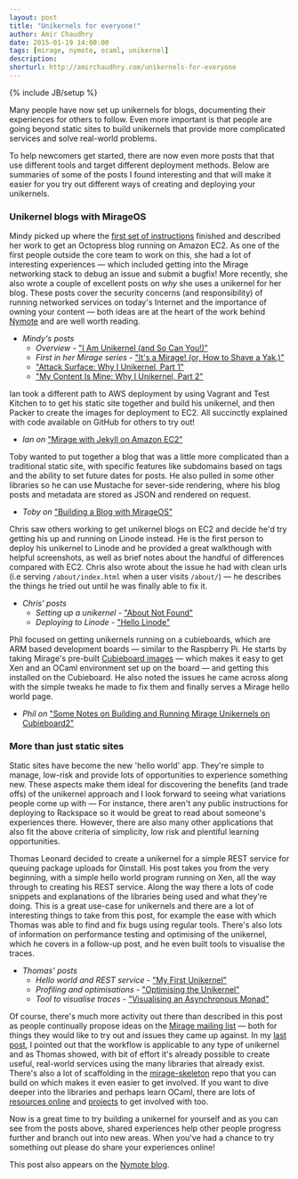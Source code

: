 ```yaml
---
layout: post
title: "Unikernels for everyone!"
author: Amir Chaudhry
date: 2015-01-19 14:00:00
tags: [mirage, nymote, ocaml, unikernel]
description:
shorturl: http://amirchaudhry.com/unikernels-for-everyone
---
```

{% include JB/setup %}



Many people have now set up unikernels for blogs, documenting their
experiences for others to follow.  Even more important is that people are
going beyond static sites to build unikernels that provide more complicated
services and solve real-world problems.

To help newcomers get started, there are now even more posts that that use
different tools and target different deployment methods.  Below are summaries
of some of the posts I found interesting and that will make it easier for you
try out different ways of creating and deploying your unikernels.

### Unikernel blogs with MirageOS ###

Mindy picked up where the [first set of instructions][jekyll-unikernel]
finished and described her work to get an Octopress blog running on Amazon EC2.
As one of the first people outside the core team to work on this, she had a
lot of interesting experiences — which included getting into the Mirage
networking stack to debug an issue and submit a bugfix!  More recently, she
also wrote a couple of excellent posts on *why* she uses a unikernel for her
blog.  These posts cover the security concerns (and responsibility) of running
networked services on today's Internet and the importance of owning your
content — both ideas are at the heart of the work behind [Nymote][] and are
well worth reading.

- *Mindy's posts*
  - *Overview* - ["I Am Unikernel (and So Can You!)"][mindy-overview]
  - *First in her Mirage series* - ["It's a Mirage! (or, How to Shave a Yak.)"][mindy-first]
  - ["Attack Surface: Why I Unikernel, Part 1"][mindy-uk1]
  - ["My Content Is Mine: Why I Unikernel, Part 2"][mindy-uk2]

Ian took a different path to AWS deployment by using Vagrant and Test Kitchen
to to get his static site together and build his unikernel, and then Packer to
create the images for deployment to EC2.  All succinctly explained with code
available on GitHub for others to try out!

- *Ian on* ["Mirage with Jekyll on Amazon EC2"][mir-jekyll]

Toby wanted to put together a blog that was a little more complicated than a
traditional static site, with specific features like subdomains based on tags
and the ability to set future dates for posts. He also pulled in some other
libraries so he can use Mustache for sever-side rendering, where his blog
posts and metadata are stored as JSON and rendered on request.

- *Toby on* ["Building a Blog with MirageOS"][toby-blog]

Chris saw others working to get unikernel blogs on EC2 and decide he'd try
getting his up and running on Linode instead.  He is the first person to
deploy his unikernel to Linode and he provided a great walkthough with helpful
screenshots, as well as brief notes about the handful of differences compared
with EC2.  Chris also wrote about the issue he had with clean urls (i.e
serving `/about/index.html` when a user visits `/about/`) — he describes the
things he tried out until he was finally able to fix it.  

- *Chris' posts*
  - *Setting up a unikernel* - ["About Not Found"][chris-unikernel]
  - *Deploying to Linode* - ["Hello Linode"][chris-linode]

Phil focused on getting unikernels running on a cubieboards, which are ARM
based development boards — similar to the Raspberry Pi. He starts by taking
Mirage's pre-built [Cubieboard images][arm-tarball] — which makes it easy to
get Xen and an OCaml environment set up on the board — and getting this
installed on the Cubieboard.  He also noted the issues he came across along
with the simple tweaks he made to fix them and finally serves a Mirage hello
world page.

- *Phil on* ["Some Notes on Building and Running Mirage Unikernels on Cubieboard2"][phil]


### More than just static sites ###

Static sites have become the new 'hello world' app. They're simple to manage,
low-risk and provide lots of opportunities to experience something new.  These
aspects make them ideal for discovering the benefits (and trade offs) of the
unikernel approach and I look forward to seeing what variations people come up
with — For instance, there aren't any public instructions for deploying to
Rackspace so it would be great to read about someone's experiences there.
However, there are also many other applications that also fit the above
criteria of simplicity, low risk and plentiful learning opportunities. 

Thomas Leonard decided to create a unikernel for a simple REST service for
queuing package uploads for 0install.  His post takes you from the very
beginning, with a simple hello world program running on Xen, all the way
through to creating his REST service. Along the way there a lots of code
snippets and explanations of the libraries being used and what they're doing.
This is a great use-case for unikernels and there are a lot of interesting
things to take from this post, for example the ease with which Thomas was able
to find and fix bugs using regular tools. There's also lots of information on
performance testing and optimising of the unikernel, which he covers in a
follow-up post, and he even built tools to visualise the traces. 

- *Thomas' posts*
  - *Hello world and REST service* - ["My First Unikernel"][tom-unikernel]
  - *Profiling and optimisations* - ["Optimising the Unikernel"][tom-optimise]
  - *Tool to visualise traces* - ["Visualising an Asynchronous Monad"][tom-profile]

Of course, there's much more activity out there than described in this post as
people continually propose ideas on the [Mirage mailing list][mir-mail] — both
for things they would like to try out and issues they came up against. In my
[last post][nym-jekyll], I pointed out that the workflow is applicable to any
type of unikernel and as Thomas showed, with bit of effort it's already
possible to create useful, real-world services using the many libraries that
already exist. There's also a lot of scaffolding in the [mirage-skeleton][]
repo that you can build on which makes it even easier to get involved.  If you
want to dive deeper into the libraries and perhaps learn OCaml, there are lots
of [resources online][ocamlorg] and [projects][] to get involved with too.

Now is a great time to try building a unikernel for yourself and as you can
see from the posts above, shared experiences help other people progress
further and branch out into new areas. When you've had a chance to try
something out please do share your experiences online! 

<p class="footnote">This post also appears on the <a href="http://nymote.org/blog">Nymote blog</a>.</p>

<!-- ===== LINKS ===== -->

[jekyll-unikernel]: http://amirchaudhry.com/from-jekyll-to-unikernel-in-fifty-lines/
[nymote]: http://nymote.org/
[mindy-overview]: http://www.somerandomidiot.com/blog/2014/08/18/i-am-unikernel/
[mindy-first]: http://www.somerandomidiot.com/blog/2014/03/14/its-a-mirage/
[mindy-uk1]: http://www.somerandomidiot.com/blog/2014/08/11/attack-surface-area/
[mindy-uk2]: http://www.somerandomidiot.com/blog/2014/08/14/my-content-is-mine/

[mir-jekyll]: https://github.com/iw/mirage-jekyll

[toby-blog]: http://ocaml.is-awesome.net/2014/11/building-a-blog-with-mirage-os

[chris-unikernel]: http://christopherbothwell.com/ocaml/mirage/2014/12/03/about-not-found.html
[chris-linode]: http://christopherbothwell.com/ocaml/mirage/linode/2014/12/08/hello-linode.html

[arm-tarball]: http://blobs.openmirage.org
[phil]: http://philtomson.github.io/blog/2014/09/10/some-notes-on-building-and-running-mirage-unikernels-on-cubieboard2/

[tom-unikernel]: http://roscidus.com/blog/blog/2014/07/28/my-first-unikernel/ 
[tom-optimise]: http://roscidus.com/blog/blog/2014/08/15/optimising-the-unikernel/
[tom-profile]: http://roscidus.com/blog/blog/2014/10/27/visualising-an-asynchronous-monad

[mir-mail]: http://lists.xenproject.org/cgi-bin/mailman/listinfo/mirageos-devel
[nym-jekyll]: http://nymote.org/blog/2014/from-jekyll-site-to-unikernel/
[mirage-skeleton]: https://github.com/mirage/mirage-skeleton
[ocamlorg]: http://ocaml.org/learn/books.html
[projects]: https://github.com/mirage/mirage-www/wiki/Pioneer-Projects
